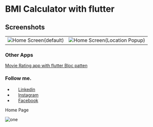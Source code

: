 # BMI Calculator with flutter
## Screenshots
<table style={border:"none"}><tr><td><img src="one.png" alt="Home Screen(default)"/></td><td><img src="two.png" alt="Home Screen(Location Popup)"/></td></tr></table>

### Other Apps
[Movie Rating app with flutter Bloc patten](https://github.com/imSanjaySoni/Movie-Rating-app-with-flutter-Bloc-patten) 

### Follow me.
 - <img src="https://image.flaticon.com/icons/svg/124/124011.svg" height="15" width="15" /> [Linkedin](https://linkedin.com/in/imsanjaysoni)
- <img src="https://image.flaticon.com/icons/svg/2111/2111463.svg" height="15" width="15" />  [Instagram ](https://instagram.com/imsanjaysoni)
- <img src="https://image.flaticon.com/icons/svg/124/124010.svg" height="15" width="15" /> [Facebook ](https://fb.com/imsanjaysoni)


Home Page

![one](https://user-images.githubusercontent.com/74663100/99623283-93799800-2a4d-11eb-839a-dfec9b19a41f.jpg)

